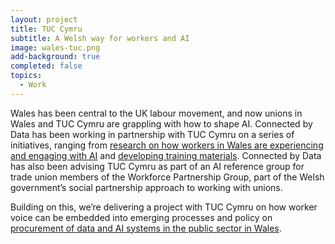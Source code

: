 ```yaml
---
layout: project
title: TUC Cymru
subtitle: A Welsh way for workers and AI
image: wales-tuc.png
add-background: true
completed: false
topics:
  - Work
---
```

Wales has been central to the UK labour movement, and now unions in Wales and TUC Cymru are grappling with how to shape AI. Connected by Data has been working in partnership with TUC Cymru on a series of initiatives, ranging from [research on how workers in Wales are experiencing and engaging with AI](/resources/wales-tuc-experiencing-ai) and [developing training materials](/events/2024-07-09-wales-tuc-training). Connected by Data has also been advising TUC Cymru as part of an AI reference group for trade union members of the Workforce Partnership Group, part of the Welsh government’s social partnership approach to working with unions.

Building on this, we’re delivering a project with TUC Cymru on how worker voice can be embedded into emerging processes and policy on [procurement of data and AI systems in the public sector in Wales](/events/2024-10-15-design-lab-procurement).